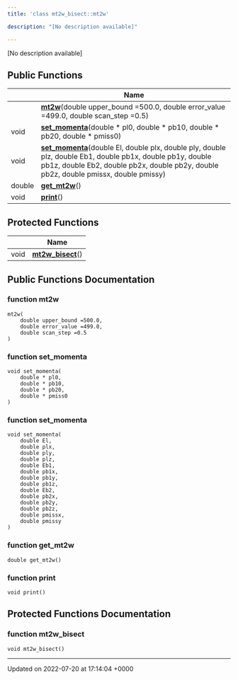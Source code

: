 ```yaml
---
title: 'class mt2w_bisect::mt2w'

description: "[No description available]"

---
```









[No description available]

## Public Functions

|                | Name           |
| -------------- | -------------- |
| | **[mt2w](/documentation/code/classes/classmt2w__bisect_1_1mt2w/#function-mt2w)**(double upper_bound =500.0, double error_value =499.0, double scan_step =0.5) |
| void | **[set_momenta](/documentation/code/classes/classmt2w__bisect_1_1mt2w/#function-set-momenta)**(double * pl0, double * pb10, double * pb20, double * pmiss0) |
| void | **[set_momenta](/documentation/code/classes/classmt2w__bisect_1_1mt2w/#function-set-momenta)**(double El, double plx, double ply, double plz, double Eb1, double pb1x, double pb1y, double pb1z, double Eb2, double pb2x, double pb2y, double pb2z, double pmissx, double pmissy) |
| double | **[get_mt2w](/documentation/code/classes/classmt2w__bisect_1_1mt2w/#function-get-mt2w)**() |
| void | **[print](/documentation/code/classes/classmt2w__bisect_1_1mt2w/#function-print)**() |

## Protected Functions

|                | Name           |
| -------------- | -------------- |
| void | **[mt2w_bisect](/documentation/code/classes/classmt2w__bisect_1_1mt2w/#function-mt2w-bisect)**() |

## Public Functions Documentation

### function mt2w

```
mt2w(
    double upper_bound =500.0,
    double error_value =499.0,
    double scan_step =0.5
)
```


### function set_momenta

```
void set_momenta(
    double * pl0,
    double * pb10,
    double * pb20,
    double * pmiss0
)
```


### function set_momenta

```
void set_momenta(
    double El,
    double plx,
    double ply,
    double plz,
    double Eb1,
    double pb1x,
    double pb1y,
    double pb1z,
    double Eb2,
    double pb2x,
    double pb2y,
    double pb2z,
    double pmissx,
    double pmissy
)
```


### function get_mt2w

```
double get_mt2w()
```


### function print

```
void print()
```


## Protected Functions Documentation

### function mt2w_bisect

```
void mt2w_bisect()
```


-------------------------------

Updated on 2022-07-20 at 17:14:04 +0000